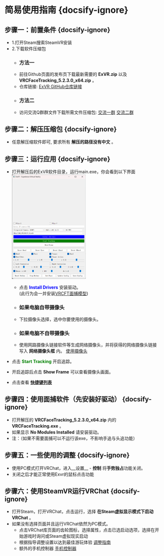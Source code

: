 # 简易使用指南 {docsify-ignore}

## 步骤一：前置条件 {docsify-ignore}
- 1.打开Steam搜索SteamVR安装
- 2.下载软件压缩包
  - ### 方法一
  - 前往Github页面的发布页下载最新需要的 __ExVR.zip__ 以及 __VRCFaceTracking_5.2.3.0_x64.zip__ 。 
  - 仓库链接: <font color=#FF0000>[ExVR GitHub仓库链接](https://github.com/xiaofeiyu0723/ExVR)</font>
  - ### 方法二
  - 访问交流Q群群文件下载所需文件压缩包: <font color=#FF0000>[交流一群](https://qm.qq.com/q/U5hbplyBUW) [交流二群](https://qm.qq.com/q/tktl9IDwWc)</font>
  

## 步骤二：解压压缩包 {docsify-ignore}
- 任意解压缩软件即可, 要求所有 __解压的路径没有中文__ 。


## 步骤三：运行应用 {docsify-ignore}
- 打开解压后的ExVR软件目录，运行main.exe，你会看到以下界面
<br><img src="/zh-cn/images/info.png" style="width: 90%; max-width: 50%; height: auto;">

  - 点击<font color=blue> __Install Drivers__ </font> 安装驱动。<br>(此行为会一并安装[VRCFT面捕模型](https://github.com/xiaofeiyu0723/VRCFT-MediaPipePro))
  - ### 如果电脑自带摄像头
  - 下拉摄像头选择，选中你要使用的摄像头。
  - ### 如果电脑不自带摄像头
  - 使用网路摄像头链接软件等生成网络摄像头，并将获得的网络摄像头链接写入 __网络摄像头框__ 内。
    [使用摄像头](/zh-cn/camera.md)
  
- 点击<font color=green> __Start Tracking__ </font> 开启追踪。
- 开启追踪后点击 __Show Frame__ 可以查看摄像头画面。
- 点击查看 <font color=red>[__快捷键列表__](/zh-cn/hotkey.md#按键设置)</font>
## 步骤四：使用面捕软件（先安装好驱动） {docsify-ignore}
- 打开解压的 __VRCFaceTracking_5.2.3.0_x64.zip__ 内的 __VRCFaceTracking.exe__ 。
- 如果显示 __No Modules Installed__ 请安装驱动。
- 注：（如果不需要面捕可以不运行该exe，不影响手追与头追功能）
## 步骤五：一些使用的调整 {docsify-ignore}
- 使用PC模式打开VRChat，进入__设置__ - __控制__ 将**手势独占**功能关闭。
- 关闭之后才能正常使用Exvr的鼠标点击功能
## 步骤六：使用SteamVR运行VRChat {docsify-ignore}
- 打开Steam，打开VRChat，点击运行，选择 __在Steam虚拟显示模式下启动VRChat__ 。
- 如果没有选择页面并且运行VRChat依然为PC模式。
  - 点击VRChat库页面的齿轮图标，选择属性，点击已选启动选项，选择在开始游戏时询问或Steam虚拟现实启动
  - 根据指导调整设置以达到最佳游玩体验 [调整指南](/zh-cn/gesture.md#如何正常使用手势以及快捷键)
  - 额外的手机控制器 [手机控制器](/zh-cn/fakehand.md#手机控制器使用方法：)